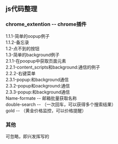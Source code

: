 ## js代码整理

### chrome_extention -- chrome插件
1.1.1-简单的oopup例子  
1.1.2-备忘录  
1.2-点不到的按钮  
1.3-简单的background例子  
2.1.1-在poopup中获取页面元素  
2.2.1-content_scripts和background:通信的例子  
2.2.2-右键菜单  
2.3.1-popup:和background通信  
2.3.2-popup和oackground:通信  
2.3.3-popup:和background通信  
Name-formate  -- 邮箱批量获取名称  
double-search -- （一次回车，可以获得多个搜索结果）  
gold -- （黄金价格监控，可以价格提醒）  

### 其他
可忽略，即兴发挥写的
